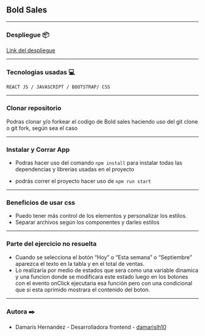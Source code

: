 
##  Bold Sales

*********************

### Despliegue 📦

[Link del despliegue](https://bold-sales.vercel.app/)


**********************
 ### Tecnologias usadas 💻

`REACT JS / JAVASCRIPT / BOOTSTRAP/ CSS`

*********************

### Clonar repositorio

Podras clonar y/o forkear el codigo de Bold sales haciendo uso del git clone o git fork, según sea el caso

*********************

### Instalar y Corrar  App

- Podras hacer uso del comando  `npm install` para instalar todas las dependencias y librerias usadas en el proyecto

- podrás correr el proyecto hacer uso de `npm run start`

**********************

### Beneficios de usar css

- Puedo tener  más control de los elementos y personalizar los estilos.
- Separar archivos según los componentes y darles estilos

**********************
### Parte del ejercicio no resuelta

-  Cuando se selecciona el botón “Hoy” o “Esta semana” o “Septiembre” aparezca el texto en la tabla y en el total de ventas.
-  Lo realizaría por medio de estados que sera como una variable dinamica y una funcion donde se modificara este estado luego en los botones con el evento onClick ejecutaria esa función pero con una condicional que si esta oprimido mostrara el contenido del boton.

**********************

### Autora ✒️
* Damaris Hernandez - Desarrolladora frontend - [damarislh10](https://github.com/damarislh10)

